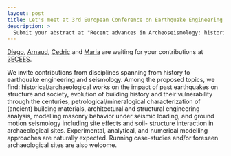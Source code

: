 ```yaml
---
layout: post
title: Let's meet at 3rd European Conference on Earthquake Engineering Seismology!
description: >
  Submit your abstract at "Recent advances in Archeoseismology: historical monuments as ”stone” seismometers" session
---
```



[Diego](/consortium/diego), [Arnaud](/consortium/arnaud), [Cedric](/consortium/cedric) and  [Maria](/consortium/maria)
are waiting for your contributions at [3ECEES](https://3ecees.ro/wp-content/uploads/2022/02/S10_Recent-advances-in-Archeoseismology-historical-monuments.pdf).

We invite contributions from disciplines spanning from history to earthquake engineering and seismology. Among the proposed topics, we find: historical/archaeological works on the impact of past earthquakes on structure and society, evolution of building history and their vulnerability through the centuries, petrological/mineralogical characterization of (ancient) building materials, architectural and structural engineering analysis, modelling masonry behavior under seismic loading, and ground motion seismology including site effects and soil- structure interaction in archaeological sites. Experimental, analytical, and numerical modelling approaches are naturally expected. Running case-studies and/or foreseen archaeological sites are also welcome.



